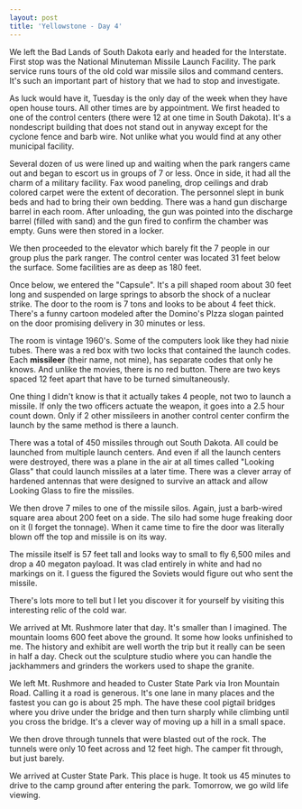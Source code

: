 ```yaml
---
layout: post  
title: 'Yellowstone - Day 4'
---
```

We left the Bad Lands of South Dakota early and headed for the Interstate. First stop was the National Minuteman Missile Launch Facility. The park service runs tours of the old cold war missile silos and command centers. It's such an important part of history that we had to stop and investigate.

As luck would have it, Tuesday is the only day of the week when they have open house tours. All other times are by appointment. We first headed to one of the control centers (there were 12 at one time in South Dakota). It's a nondescript building that does not stand out in anyway except for the cyclone fence and barb wire. Not unlike what you would find at any other municipal facility.

Several dozen of us were lined up and waiting when the park rangers came out and began to escort us in groups of 7 or less. Once in side, it had all the charm of a military facility. Fax wood paneling, drop ceilings and drab colored carpet were the extent of decoration. The personnel slept in bunk beds and had to bring their own bedding. There was a hand gun discharge barrel in each room. After unloading, the gun was pointed into the discharge barrel (filled with sand) and the gun fired to confirm the chamber was empty. Guns were then stored in a locker.

We then proceeded to the elevator which barely fit the 7 people in our group plus the park ranger. The control center was located 31 feet below the surface. Some facilities are as deep as 180 feet.

Once below, we entered the "Capsule". It's a pill shaped room about 30 feet long and suspended on large springs to absorb the shock of a nuclear strike. The door to the room is 7 tons and looks to be about 4 feet thick. There's a funny cartoon modeled after the Domino's PIzza slogan painted on the door promising delivery in 30 minutes or less.

The room is vintage 1960's. Some of the computers look like they had nixie tubes. There was a red box with two locks that contained the launch codes. Each **missileer** (their name, not mine), has separate codes that only he knows. And unlike the movies, there is no red button. There are two keys spaced 12 feet apart that have to be turned simultaneously. 

One thing I didn't know is that it actually takes 4 people, not two to launch a missile. If only the two officers actuate the weapon, it goes into a 2.5 hour count down. Only if 2 other missileers in another control center confirm the launch by the same method is there a launch.

There was a total of 450 missiles through out South Dakota. All could be launched from multiple launch centers. And even if all the launch centers were destroyed, there was a plane in the air at all times called "Looking Glass" that could launch missiles at a later time. There was a clever array of hardened antennas that were designed to survive an attack and allow Looking Glass to fire the missiles.

We then drove 7 miles to one of the missile silos. Again, just a barb-wired square area about 200 feet on a side. The silo had some huge freaking door on it (I forget the tonnage). When it came time to fire the door was literally blown off the top and missile is on its way.

The missile itself is 57 feet tall and looks way to small to fly 6,500 miles and drop a 40 megaton payload. It was clad entirely in white and had no markings on it. I guess the figured the Soviets would figure out who sent the missile.

There's lots more to tell but I let you discover it for yourself by visiting this interesting relic of the cold war.

We arrived at Mt. Rushmore later that day. It's smaller than I imagined. The mountain looms 600 feet above the ground. It some how looks unfinished to me. The history and exhibit are well worth the trip but it really can be seen in half a day. Check out the sculpture studio where you can handle the jackhammers and grinders the workers used to shape the granite.

We left Mt. Rushmore and headed to Custer State Park via Iron Mountain Road. Calling it a road is generous. It's one lane in many places and the fastest you can go is about 25 mph. The have these cool pigtail bridges where you drive under the bridge and then turn sharply while climbing until you cross the bridge. It's a clever way of moving up a hill in a small space.

We then drove through tunnels that were blasted out of the rock. The tunnels were only 10 feet across and 12 feet high. The camper fit through, but just barely.

We arrived at Custer State Park. This place is huge. It took us 45 minutes to drive to the camp ground after entering the park. Tomorrow, we go wild life viewing.
